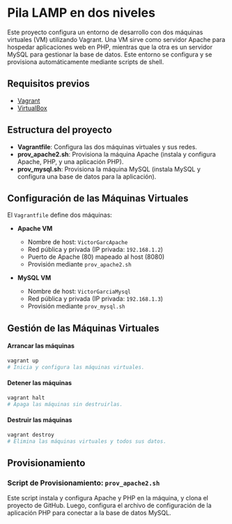 # Pila LAMP en dos niveles

Este proyecto configura un entorno de desarrollo con dos máquinas virtuales (VM) utilizando Vagrant. Una VM sirve como servidor Apache para hospedar aplicaciones web en PHP, mientras que la otra es un servidor MySQL para gestionar la base de datos. Este entorno se configura y se provisiona automáticamente mediante scripts de shell.

## Requisitos previos

- [Vagrant](https://www.vagrantup.com/downloads)
- [VirtualBox](https://www.virtualbox.org/)

## Estructura del proyecto

- **Vagrantfile**: Configura las dos máquinas virtuales y sus redes.
- **prov_apache2.sh**: Provisiona la máquina Apache (instala y configura Apache, PHP, y una aplicación PHP).
- **prov_mysql.sh**: Provisiona la máquina MySQL (instala MySQL y configura una base de datos para la aplicación).

## Configuración de las Máquinas Virtuales

El `Vagrantfile` define dos máquinas:

- **Apache VM**
  - Nombre de host: `VictorGarcApache`
  - Red pública y privada (IP privada: `192.168.1.2`)
  - Puerto de Apache (80) mapeado al host (8080)
  - Provisión mediante `prov_apache2.sh`
  
- **MySQL VM**
  - Nombre de host: `VictorGarciaMysql`
  - Red pública y privada (IP privada: `192.168.1.3`)
  - Provisión mediante `prov_mysql.sh`

## Gestión de las Máquinas Virtuales

#### Arrancar las máquinas
```bash
vagrant up
# Inicia y configura las máquinas virtuales.
```

#### Detener las máquinas
```bash
vagrant halt
# Apaga las máquinas sin destruirlas.
```
#### Destruir las máquinas
```bash
vagrant destroy
# Elimina las máquinas virtuales y todos sus datos.

```

## Provisionamiento

### Script de Provisionamiento: `prov_apache2.sh`

Este script instala y configura Apache y PHP en la máquina, y clona el proyecto de GitHub. Luego, configura el archivo de configuración de la aplicación PHP para conectar a la base de datos MySQL.

